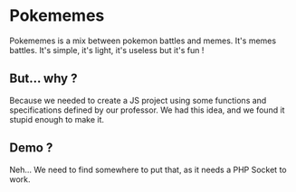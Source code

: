 Pokememes
=========

Pokememes is a mix between pokemon battles and memes. It's memes battles. It's simple, it's light, it's useless but it's fun !

But... why ?
----------------
Because we needed to create a JS project using some functions and specifications defined by our professor. We had this idea, and we found it stupid enough to make it.

Demo ?
-----------
Neh... We need to find somewhere to put that, as it needs a PHP Socket to work.
